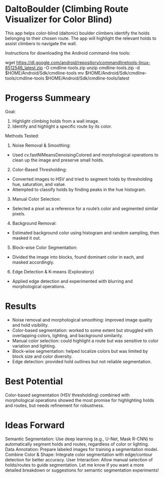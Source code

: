 # DaltoBoulder (Climbing Route Visualizer for Color Blind)
This app helps color-blind (daltonic) boulder climbers identify the holds belonging to their chosen route. The app will highlight the relevant holds to assist climbers to navigate the wall.


Instructions for downloading the Android command-line tools:

wget https://dl.google.com/android/repository/commandlinetools-linux-8512546_latest.zip -O cmdline-tools.zip
unzip cmdline-tools.zip -d $HOME/Android/Sdk/cmdline-tools
mv $HOME/Android/Sdk/cmdline-tools/cmdline-tools $HOME/Android/Sdk/cmdline-tools/latest


# Progerss Summeary 
Goal:
1. Highlight climbing holds from a wall image.
2. Identify and highlight a specific route by its color.

Methods Tested:

1. Noise Removal & Smoothing:
  - Used cv.fastNlMeansDenoisingColored and morphological operations to clean up the image and preserve small holds.
   
2. Color-Based Thresholding:
  - Converted images to HSV and tried to segment holds by thresholding hue, saturation, and value.
  - Attempted to classify holds by finding peaks in the hue histogram.
    
3. Manual Color Selection:
  - Selected a pixel as a reference for a route’s color and segmented similar pixels.

4. Background Removal:
  - Estimated background color using histogram and random sampling, then masked it out.

5. Block-wise Color Segmentation:
  - Divided the image into blocks, found dominant color in each, and masked accordingly.

6. Edge Detection & K-means (Exploratory)
  - Applied edge detection and experimented with blurring and morphological operations.

# Results
- Noise removal and morphological smoothing: improved image quality and hold visibility.
- Color-based segmentation: worked to some extent but struggled with overlapping colors, lighting, and background similarity.
- Manual color selection: could highlight a route but was sensitive to color variation and lighting.
- Block-wise segmentation: helped localize colors but was limited by block size and color diversity.
- Edge detection: provided hold outlines but not reliable segmentation.

# Best Potential
Color-based segmentation (HSV thresholding) combined with morphological operations showed the most promise for highlighting holds and routes, but needs refinement for robustness.

# Ideas Forward
Semantic Segmentation: Use deep learning (e.g., U-Net, Mask R-CNN) to automatically segment holds and routes, regardless of color or lighting.
Data Annotation: Prepare labeled images for training a segmentation model.
Combine Color & Shape: Integrate color segmentation with edge/contour detection for better accuracy.
User Interaction: Allow manual selection of holds/routes to guide segmentation.
Let me know if you want a more detailed breakdown or suggestions for semantic segmentation experiments!

